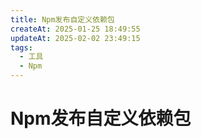 ```yaml
---
title: Npm发布自定义依赖包
createAt: 2025-01-25 18:49:55
updateAt: 2025-02-02 23:49:15
tags:
  - 工具
  - Npm
---
```


# Npm发布自定义依赖包

